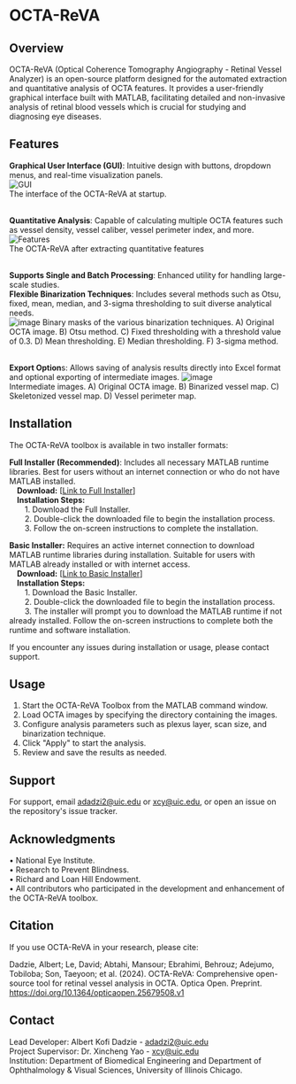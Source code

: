 # OCTA-ReVA
## Overview
OCTA-ReVA (Optical Coherence Tomography Angiography - Retinal Vessel Analyzer) is an open-source platform designed for the automated extraction and quantitative analysis of OCTA features. It provides a user-friendly graphical interface built with MATLAB, facilitating detailed and non-invasive analysis of retinal blood vessels which is crucial for studying and diagnosing eye diseases.

## Features
**Graphical User Interface (GUI)**: Intuitive design with buttons, dropdown menus, and real-time visualization panels.\
![GUI](https://github.com/fiifijackson/OCTA-ReVA/assets/75156845/2d4ee1c9-2cb1-4a5a-9dd8-8199b50dc402)\
The interface of the OCTA-ReVA at startup.\
<br>

**Quantitative Analysis**: Capable of calculating multiple OCTA features such as vessel density, vessel caliber, vessel perimeter index, and more.\
![Features](https://github.com/fiifijackson/OCTA-ReVA/assets/75156845/68f57756-1889-4333-b57e-766a46ceb7a4)\
The OCTA-ReVA after extracting quantitative features\
<br>

**Supports Single and Batch Processing**: Enhanced utility for handling large-scale studies.\
**Flexible Binarization Techniques**: Includes several methods such as Otsu, fixed, mean, median, and 3-sigma thresholding to suit diverse analytical needs.\
![image](https://github.com/fiifijackson/OCTA-ReVA/assets/75156845/60a55889-7d87-4a41-9f54-a14e9aeddd70)
Binary masks of the various binarization techniques. A) Original OCTA image. B) Otsu method. C) Fixed thresholding with a threshold value of 0.3. D) Mean thresholding. E) Median thresholding. F) 3-sigma method.\
<br>

**Export Option**s: Allows saving of analysis results directly into Excel format and optional exporting of intermediate images.
![image](https://github.com/fiifijackson/OCTA-ReVA/assets/75156845/759be7e8-fbf1-49a2-9221-01f265105e06)\
Intermediate images. A) Original OCTA image. B) Binarized vessel map. C) Skeletonized vessel map. D) Vessel perimeter map.

## Installation
The OCTA-ReVA toolbox is available in two installer formats:

**Full Installer (Recommended)**: Includes all necessary MATLAB runtime libraries. Best for users without an internet connection or who do not have MATLAB installed.\
  &emsp;**Download:** [[Link to Full Installer](https://uofi.box.com/s/l0ov3al3kiei6nhrwyxyqguii9hmgrrr)]\
  &emsp;**Installation Steps:**\
    &emsp;&emsp;1. Download the Full Installer.\
    &emsp;&emsp;2. Double-click the downloaded file to begin the installation process.\
    &emsp;&emsp;3. Follow the on-screen instructions to complete the installation.
     
**Basic Installer:** Requires an active internet connection to download MATLAB runtime libraries during installation. Suitable for users with MATLAB already installed or with internet access.\
  &emsp;**Download:** [[Link to Basic Installer](https://github.com/fiifijackson/OCTA-ReVA/blob/main/RevA_Installer_web.exe)]\
  &emsp;**Installation Steps:**\
    &emsp;&emsp;1. Download the Basic Installer.\
    &emsp;&emsp;2. Double-click the downloaded file to begin the installation process.\
    &emsp;&emsp;3. The installer will prompt you to download the MATLAB runtime if not already installed. Follow the on-screen instructions to complete both the runtime and software installation.
 

If you encounter any issues during installation or usage, please contact support.

## Usage
1. Start the OCTA-ReVA Toolbox from the MATLAB command window.
2. Load OCTA images by specifying the directory containing the images.
3. Configure analysis parameters such as plexus layer, scan size, and binarization technique.
4. Click "Apply" to start the analysis.
5. Review and save the results as needed.

## Support
For support, email adadzi2@uic.edu or xcy@uic.edu, or open an issue on the repository's issue tracker.

## Acknowledgments
• National Eye Institute.\
• Research to Prevent Blindness.\
• Richard and Loan Hill Endowment.\
• All contributors who participated in the development and enhancement of the OCTA-ReVA toolbox.

## Citation
If you use OCTA-ReVA in your research, please cite:

Dadzie, Albert; Le, David; Abtahi, Mansour; Ebrahimi, Behrouz; Adejumo, Tobiloba; Son, Taeyoon; et al. (2024). OCTA-ReVA: Comprehensive open-source tool for retinal vessel analysis in OCTA. Optica Open. Preprint. https://doi.org/10.1364/opticaopen.25679508.v1

## Contact
Lead Developer: Albert Kofi Dadzie - adadzi2@uic.edu\
Project Supervisor: Dr. Xincheng Yao - xcy@uic.edu\
Institution: Department of Biomedical Engineering and Department of Ophthalmology & Visual Sciences, University of Illinois Chicago.
